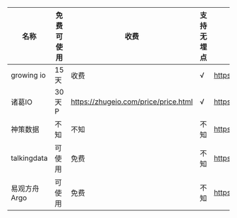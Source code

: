 

|名称|免费可使用|收费|支持无埋点|地址|
|---|---|---|---|---|
|growing io|15天|收费|√|https://www.growingio.com/|
|诸葛IO|30天P|https://zhugeio.com/price/price.html|√|https://zhugeio.com/|
|神策数据|不知|不知|不知|https://www.sensorsdata.cn/terms/partner.html|
|talkingdata|可使用|免费|不知|https://www.talkingdata.com/products.jsp |
|易观方舟Argo|可使用|免费|不知| https://argo.analysys.cn/|